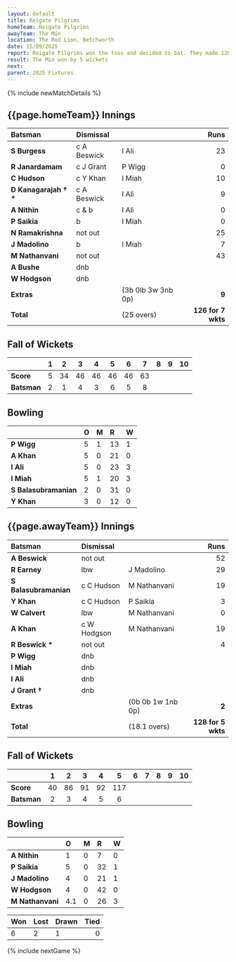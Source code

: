 ```yaml
---
layout: default
title: Reigate Pilgrims
homeTeam: Reigate Pilgrims
awayTeam: The Min
location: The Red Lion, Betchworth
date: 15/09/2025
report: Reigate Pilgrims won the toss and decided to bat. They made 126 for 7 wkts in 25 overs. The Min replied with 128 for 5 wkts in 18.1 overs.
result: The Min won by 5 wickets
next: 
parent: 2025 Fixtures
---
```


{% include newMatchDetails %}



## {{page.homeTeam}} Innings

| Batsman | Dismissal | | Runs |
|:---|:---|---|---:|
| **S Burgess** | c A Beswick | I Ali | 23 |
| **R Janardamam** | c J Grant | P Wigg | 0 |
| **C Hudson** | c Y Khan | I Miah | 10 |
| **D Kanagarajah &#8224; &#42;** | c A Beswick | I Ali | 9 |
| **A Nithin** | c & b | I Ali | 0 |
| **P Saikia** | b | I Miah | 0 |
| **N Ramakrishna** | not out |  | 25 |
| **J Madolino** | b | I Miah | 7 |
| **M Nathanvani** | not out |  | 43 |
| **A Bushe** | dnb |  |  |
| **W Hodgson** | dnb |  |  |
| **Extras** | | (3b 0lb 3w 3nb 0p) | **9** |
| **Total** | | (25 overs) | **126 for 7 wkts** |

## Fall of Wickets

| | 1 | 2 | 3 | 4 | 5 | 6 | 7 | 8 | 9 | 10 |
|---|:---:|:---:|:---:|:---:|:---:|:---:|:---:|:---:|:---:|:---:|
| **Score** | 5 | 34 | 46 | 46 | 46 | 46 | 63 |  |  |  |
| **Batsman** | 2 | 1 | 4 | 3 | 6 | 5 | 8 |  |  |  |

## Bowling

| | O | M | R | W |
|---|:---|:---|:---|:---|
| **P Wigg** | 5 | 1| 13 | 1 |
| **A Khan** | 5 | 0 | 21 | 0 |
| **I Ali** | 5 | 0 | 23 | 3 |
| **I Miah** | 5 | 1 | 20 | 3 |
| **S Balasubramanian** | 2 | 0 | 31 | 0 |
| **Y Khan** | 3 | 0 | 12 | 0 |

## {{page.awayTeam}} Innings

| Batsman | Dismissal | | Runs |
|:---|:---|---|---:|
| **A Beswick** | not out |  | 52 |
| **R Earney** | lbw | J Madolino | 29 |
| **S Balasubramanian** | c C Hudson | M Nathanvani | 19 |
| **Y Khan** | c C Hudson | P Saikia | 3 |
| **W Calvert** | lbw | M Nathanvani | 0 |
| **A Khan** | c W Hodgson | M Nathanvani | 19 |
| **R Beswick &#42;** | not out |  | 4 |
| **P Wigg** | dnb | | |
| **I Miah** | dnb | | |
| **I Ali** | dnb | | |
| **J Grant &#8224;** | dnb | | |
| **Extras** | | (0b 0b 1w 1nb 0p) | **2** |
| **Total** | | (18.1 overs) | **128 for 5 wkts** |

## Fall of Wickets

| | 1 | 2 | 3 | 4 | 5 | 6 | 7 | 8 | 9 | 10 |
|---|:---:|:---:|:---:|:---:|:---:|:---:|:---:|:---:|:---:|:---:|
| **Score** | 40 | 86 | 91 | 92 | 117 |  |  |  |  |  |
| **Batsman** | 2 | 3 | 4 | 5 | 6 |  |  |  |  |  | 

## Bowling

| | O | M | R | W |
|---|:---|:---|:---|:---| 
| **A Nithin** | 1 | 0 | 7 | 0 |
| **P Saikia** | 5 | 0 | 32 | 1 |
| **J Madolino** | 4 | 0 | 21 | 1 |
| **W Hodgson** | 4 | 0 | 42 | 0 |
| **M Nathanvani** | 4.1 | 0 | 26 | 3 |

| Won | Lost | Drawn | Tied |
|:---|:---|:---|---:|
| 6 | 2 | 1 | 0 |

{% include nextGame %}